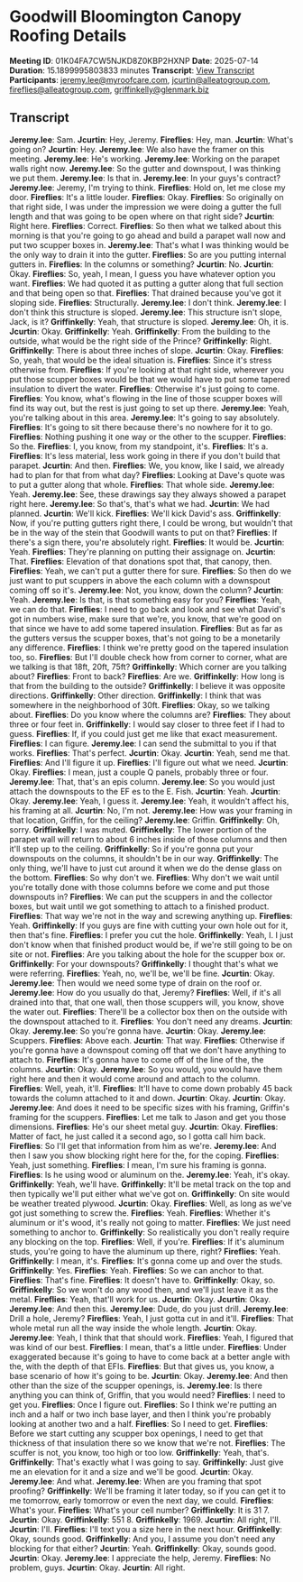 # Goodwill Bloomington Canopy Roofing Details
**Meeting ID**: 01K04FA7CW5NJKD8Z0KBP2HXNP
**Date**: 2025-07-14
**Duration**: 15.1899995803833 minutes
**Transcript**: [View Transcript](https://app.fireflies.ai/view/01K04FA7CW5NJKD8Z0KBP2HXNP)
**Participants**: jeremy.lee@myroofcare.com, jcurtin@alleatogroup.com, fireflies@alleatogroup.com, griffinkelly@glenmark.biz

## Transcript
**Jeremy.lee**: Sam.
**Jcurtin**: Hey, Jeremy.
**Fireflies**: Hey, man.
**Jcurtin**: What's going on?
**Jcurtin**: Hey.
**Jeremy.lee**: We also have the framer on this meeting.
**Jeremy.lee**: He's working.
**Jeremy.lee**: Working on the parapet walls right now.
**Jeremy.lee**: So the gutter and downspout, I was thinking we put them.
**Jeremy.lee**: Is that in.
**Jeremy.lee**: In your guys's contract?
**Jeremy.lee**: Jeremy, I'm trying to think.
**Fireflies**: Hold on, let me close my door.
**Fireflies**: It's a little louder.
**Fireflies**: Okay.
**Fireflies**: So originally on that right side, I was under the impression we were doing a gutter the full length and that was going to be open where on that right side?
**Jcurtin**: Right here.
**Fireflies**: Correct.
**Fireflies**: So then what we talked about this morning is that you're going to go ahead and build a parapet wall now and put two scupper boxes in.
**Jeremy.lee**: That's what I was thinking would be the only way to drain it into the gutter.
**Fireflies**: So are you putting internal gutters in.
**Fireflies**: In the columns or something?
**Jcurtin**: No.
**Jcurtin**: Okay.
**Fireflies**: So, yeah, I mean, I guess you have whatever option you want.
**Fireflies**: We had quoted it as putting a gutter along that full section and that being open so that.
**Fireflies**: That drained because you've got it sloping side.
**Fireflies**: Structurally.
**Jeremy.lee**: I don't think.
**Jeremy.lee**: I don't think this structure is sloped.
**Jeremy.lee**: This structure isn't slope, Jack, is it?
**Griffinkelly**: Yeah, that structure is sloped.
**Jeremy.lee**: Oh, it is.
**Jcurtin**: Okay.
**Griffinkelly**: Yeah.
**Griffinkelly**: From the building to the outside, what would be the right side of the Prince?
**Griffinkelly**: Right.
**Griffinkelly**: There is about three inches of slope.
**Jcurtin**: Okay.
**Fireflies**: So, yeah, that would be the ideal situation is.
**Fireflies**: Since it's stress otherwise from.
**Fireflies**: If you're looking at that right side, wherever you put those scupper boxes would be that we would have to put some tapered insulation to divert the water.
**Fireflies**: Otherwise it's just going to come.
**Fireflies**: You know, what's flowing in the line of those scupper boxes will find its way out, but the rest is just going to set up there.
**Jeremy.lee**: Yeah, you're talking about in this area.
**Jeremy.lee**: It's going to say absolutely.
**Fireflies**: It's going to sit there because there's no nowhere for it to go.
**Fireflies**: Nothing pushing it one way or the other to the scupper.
**Fireflies**: So the.
**Fireflies**: I, you know, from my standpoint, it's.
**Fireflies**: It's a.
**Fireflies**: It's less material, less work going in there if you don't build that parapet.
**Jcurtin**: And then.
**Fireflies**: We, you know, like I said, we already had to plan for that from what day?
**Fireflies**: Looking at Dave's quote was to put a gutter along that whole.
**Fireflies**: That whole side.
**Jeremy.lee**: Yeah.
**Jeremy.lee**: See, these drawings say they always showed a parapet right here.
**Jeremy.lee**: So that's, that's what we had.
**Jcurtin**: We had planned.
**Jcurtin**: We'll kick.
**Fireflies**: We'll kick David's ass.
**Griffinkelly**: Now, if you're putting gutters right there, I could be wrong, but wouldn't that be in the way of the stein that Goodwill wants to put on that?
**Fireflies**: If there's a sign there, you're absolutely right.
**Fireflies**: It would be.
**Jcurtin**: Yeah.
**Fireflies**: They're planning on putting their assignage on.
**Jcurtin**: That.
**Fireflies**: Elevation of that donations spot that, that canopy, then.
**Fireflies**: Yeah, we can't put a gutter there for sure.
**Fireflies**: So then do we just want to put scuppers in above the each column with a downspout coming off so it's.
**Jeremy.lee**: Not, you know, down the column?
**Jcurtin**: Yeah.
**Jeremy.lee**: Is that, is that something easy for you?
**Fireflies**: Yeah, we can do that.
**Fireflies**: I need to go back and look and see what David's got in numbers wise, make sure that we're, you know, that we're good on that since we have to add some tapered insulation.
**Fireflies**: But as far as the gutters versus the scupper boxes, that's not going to be a monetarily any difference.
**Fireflies**: I think we're pretty good on the tapered insulation too, so.
**Fireflies**: But I'll double check how from corner to corner, what are we talking is that 18ft, 20ft, 75ft?
**Griffinkelly**: Which corner are you talking about?
**Fireflies**: Front to back?
**Fireflies**: Are we.
**Griffinkelly**: How long is that from the building to the outside?
**Griffinkelly**: I believe it was opposite directions.
**Griffinkelly**: Other direction.
**Griffinkelly**: I think that was somewhere in the neighborhood of 30ft.
**Fireflies**: Okay, so we talking about.
**Fireflies**: Do you know where the columns are?
**Fireflies**: They about three or four feet in.
**Griffinkelly**: I would say closer to three feet if I had to guess.
**Fireflies**: If, if you could just get me like that exact measurement.
**Fireflies**: I can figure.
**Jeremy.lee**: I can send the submittal to you if that works.
**Fireflies**: That's perfect.
**Jcurtin**: Okay.
**Jcurtin**: Yeah, send me that.
**Fireflies**: And I'll figure it up.
**Fireflies**: I'll figure out what we need.
**Jcurtin**: Okay.
**Fireflies**: I mean, just a couple Q panels, probably three or four.
**Jeremy.lee**: That, that's an epis column.
**Jeremy.lee**: So you would just attach the downspouts to the EF es to the E. Fish.
**Jcurtin**: Yeah.
**Jcurtin**: Okay.
**Jeremy.lee**: Yeah, I guess it.
**Jeremy.lee**: Yeah, it wouldn't affect his, his framing at all.
**Jcurtin**: No, I'm not.
**Jeremy.lee**: How was your framing in that location, Griffin, for the ceiling?
**Jeremy.lee**: Griffin.
**Griffinkelly**: Oh, sorry.
**Griffinkelly**: I was muted.
**Griffinkelly**: The lower portion of the parapet wall will return to about 6 inches inside of those columns and then it'll step up to the ceiling.
**Griffinkelly**: So if you're gonna put your downspouts on the columns, it shouldn't be in our way.
**Griffinkelly**: The only thing, we'll have to just cut around it when we do the dense glass on the bottom.
**Fireflies**: So why don't we.
**Fireflies**: Why don't we wait until you're totally done with those columns before we come and put those downspouts in?
**Fireflies**: We can put the scuppers in and the collector boxes, but wait until we got something to attach to a finished product.
**Fireflies**: That way we're not in the way and screwing anything up.
**Fireflies**: Yeah.
**Griffinkelly**: If you guys are fine with cutting your own hole out for it, then that's fine.
**Fireflies**: I prefer you cut the hole.
**Griffinkelly**: Yeah, I. I just don't know when that finished product would be, if we're still going to be on site or not.
**Fireflies**: Are you talking about the hole for the scupper box or.
**Griffinkelly**: For your downspouts?
**Griffinkelly**: I thought that's what we were referring.
**Fireflies**: Yeah, no, we'll be, we'll be fine.
**Jcurtin**: Okay.
**Jeremy.lee**: Then would we need some type of drain on the roof or.
**Jeremy.lee**: How do you usually do that, Jeremy?
**Fireflies**: Well, if it's all drained into that, that one wall, then those scuppers will, you know, shove the water out.
**Fireflies**: There'll be a collector box then on the outside with the downspout attached to it.
**Fireflies**: You don't need any dreams.
**Jcurtin**: Okay.
**Jeremy.lee**: So you're gonna have.
**Jcurtin**: Okay.
**Jeremy.lee**: Scuppers.
**Fireflies**: Above each.
**Jcurtin**: That way.
**Fireflies**: Otherwise if you're gonna have a downspout coming off that we don't have anything to attach to.
**Fireflies**: It's gonna have to come off of the line of the, the columns.
**Jcurtin**: Okay.
**Jeremy.lee**: So you would, you would have them right here and then it would come around and attach to the column.
**Fireflies**: Well, yeah, it'll.
**Fireflies**: It'll have to come down probably 45 back towards the column attached to it and down.
**Jcurtin**: Okay.
**Jcurtin**: Okay.
**Jeremy.lee**: And does it need to be specific sizes with his framing, Griffin's framing for the scuppers.
**Fireflies**: Let me talk to Jason and get you those dimensions.
**Fireflies**: He's our sheet metal guy.
**Jcurtin**: Okay.
**Fireflies**: Matter of fact, he just called it a second ago, so I gotta call him back.
**Fireflies**: So I'll get that information from him as we're.
**Jeremy.lee**: And then I saw you show blocking right here for the, for the coping.
**Fireflies**: Yeah, just something.
**Fireflies**: I mean, I'm sure his framing is gonna.
**Fireflies**: Is he using wood or aluminum on the.
**Jeremy.lee**: Yeah, it's okay.
**Griffinkelly**: Yeah, we'll have.
**Griffinkelly**: It'll be metal track on the top and then typically we'll put either what we've got on.
**Griffinkelly**: On site would be weather treated plywood.
**Jcurtin**: Okay.
**Fireflies**: Well, as long as we've got just something to screw the.
**Fireflies**: Yeah.
**Fireflies**: Whether it's aluminum or it's wood, it's really not going to matter.
**Fireflies**: We just need something to anchor to.
**Griffinkelly**: So realistically you don't really require any blocking on the top.
**Fireflies**: Well, if you're.
**Fireflies**: If it's aluminum studs, you're going to have the aluminum up there, right?
**Fireflies**: Yeah.
**Griffinkelly**: I mean, it's.
**Fireflies**: It's gonna come up and over the studs.
**Griffinkelly**: Yes.
**Fireflies**: Yeah.
**Fireflies**: So we can anchor to that.
**Fireflies**: That's fine.
**Fireflies**: It doesn't have to.
**Griffinkelly**: Okay, so.
**Griffinkelly**: So we won't do any wood then, and we'll just leave it as the metal.
**Fireflies**: Yeah, that'll work for us.
**Jcurtin**: Okay.
**Jcurtin**: Okay.
**Jeremy.lee**: And then this.
**Jeremy.lee**: Dude, do you just drill.
**Jeremy.lee**: Drill a hole, Jeremy?
**Fireflies**: Yeah, I just gotta cut in and it'll.
**Fireflies**: That whole metal run all the way inside the whole length.
**Jcurtin**: Okay.
**Jeremy.lee**: Yeah, I think that that should work.
**Fireflies**: Yeah, I figured that was kind of our best.
**Fireflies**: I mean, that's a little under.
**Fireflies**: Under exaggerated because it's going to have to come back at a better angle with the, with the depth of that EFIs.
**Fireflies**: But that gives us, you know, a base scenario of how it's going to be.
**Jcurtin**: Okay.
**Jeremy.lee**: And then other than the size of the scupper openings, is.
**Jeremy.lee**: Is there anything you can think of, Griffin, that you would need?
**Fireflies**: I need to get you.
**Fireflies**: Once I figure out.
**Fireflies**: So I think we're putting an inch and a half or two inch base layer, and then I think you're probably looking at another two and a half.
**Fireflies**: So I need to get.
**Fireflies**: Before we start cutting any scupper box openings, I need to get that thickness of that insulation there so we know that we're not.
**Fireflies**: The scuffer is not, you know, too high or too low.
**Griffinkelly**: Yeah, that's.
**Griffinkelly**: That's exactly what I was going to say.
**Griffinkelly**: Just give me an elevation for it and a size and we'll be good.
**Jcurtin**: Okay.
**Jeremy.lee**: And what.
**Jeremy.lee**: When are you framing that spot proofing?
**Griffinkelly**: We'll be framing it later today, so if you can get it to me tomorrow, early tomorrow or even the next day, we could.
**Fireflies**: What's your.
**Fireflies**: What's your cell number?
**Griffinkelly**: It is 31 7.
**Jcurtin**: Okay.
**Griffinkelly**: 551 8.
**Griffinkelly**: 1969.
**Jcurtin**: All right, I'll.
**Jcurtin**: I'll.
**Fireflies**: I'll text you a size here in the next hour.
**Griffinkelly**: Okay, sounds good.
**Griffinkelly**: And you, I assume you don't need any blocking for that either?
**Jcurtin**: Yeah.
**Griffinkelly**: Okay, sounds good.
**Jcurtin**: Okay.
**Jeremy.lee**: I appreciate the help, Jeremy.
**Fireflies**: No problem, guys.
**Jcurtin**: Okay.
**Jcurtin**: All right.